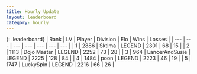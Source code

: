 ```yaml
---
title: Hourly Update
layout: leaderboard
category: hourly
---
```


{: .leaderboard}
| Rank | LV | Player | Division | Elo | Wins | Losses |
| --- | --- | --- | --- | --- | --- | --- |
| <span data-change="0">1</span> | 2886 | <span title="ID: 353063">Sktima</span> | LEGEND | <span data-change="8">2301</span> | <span data-change="3">68</span> | <span data-change="0">15</span> |
| <span data-change="0">2</span> | 1113 | <span title="ID: 431504">Dojo Master</span> | LEGEND | <span data-change="-10">2252</span> | <span data-change="1">73</span> | <span data-change="1">28</span> |
| <span data-change="0">3</span> | 964 | <span title="ID: 510699">LancerAndSusie</span> | LEGEND | <span data-change="0">2225</span> | <span data-change="0">128</span> | <span data-change="0">84</span> |
| <span data-change="0">4</span> | 1484 | <span title="ID: 540690">poon</span> | LEGEND | <span data-change="0">2223</span> | <span data-change="0">46</span> | <span data-change="0">19</span> |
| <span data-change="0">5</span> | 1747 | <span title="ID: 498412">LuckySpin</span> | LEGEND | <span data-change="0">2216</span> | <span data-change="0">66</span> | <span data-change="0">26</span> |